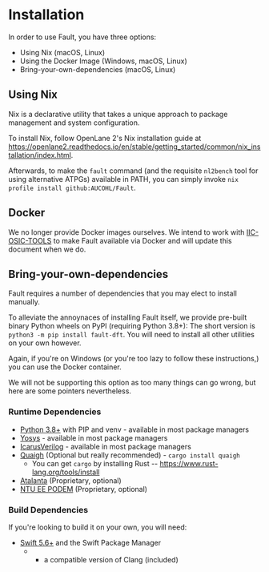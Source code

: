 # Installation

In order to use Fault, you have three options:

- Using Nix (macOS, Linux)
- Using the Docker Image (Windows, macOS, Linux)
- Bring-your-own-dependencies (macOS, Linux)

## Using Nix 

Nix is a declarative utility that takes a unique approach to package management
and system configuration.

To install Nix, follow OpenLane 2's Nix installation guide at
https://openlane2.readthedocs.io/en/stable/getting_started/common/nix_installation/index.html.

Afterwards, to make the `fault` command (and the requisite `nl2bench` tool for
using alternative ATPGs) available in PATH, you can simply invoke
`nix profile install github:AUCOHL/Fault`.

## Docker

We no longer provide Docker images ourselves. We intend to work with
[IIC-OSIC-TOOLS](https://github.com/iic-jku/IIC-OSIC-TOOLS) to make Fault
available via Docker and will update this document when we do.

## Bring-your-own-dependencies

Fault requires a number of dependencies that you may elect to install manually.

To alleviate the annoynaces of installing Fault itself, we provide pre-built
binary Python wheels on PyPI (requiring Python 3.8+): The short version is
`python3 -m pip install fault-dft`. You will need to install all other utilities
on your own however.

Again, if you're on Windows (or you're too lazy to follow these instructions,)
you can use the Docker container.

We will not be supporting this option as too many things can go wrong, but here
are some pointers nevertheless.

### Runtime Dependencies

- [Python 3.8+](https://www.python.org/downloads/) with PIP and venv - available in most package managers
- [Yosys](https://github.com/yosyshq/yosys) - available in most package managers
- [IcarusVerilog](https://steveicarus.github.io/iverilog/usage/installation.html) - available in most package managers
- [Quaigh](https://github.com/coloquinte/quaigh) (Optional but really recommended) - `cargo install quaigh`
  - You can get `cargo` by installing Rust -- https://www.rust-lang.org/tools/install
- [Atalanta](https://github.com/hsluoyz/atalanta) (Proprietary, optional)
- [NTU EE PODEM](https://github.com/donn/VLSI-Testing) (Proprietary, optional)

### Build Dependencies

If you're looking to build it on your own, you will need:

* [Swift 5.6+](https://swift.org) and the Swift Package Manager
  * + a compatible version of Clang (included)
